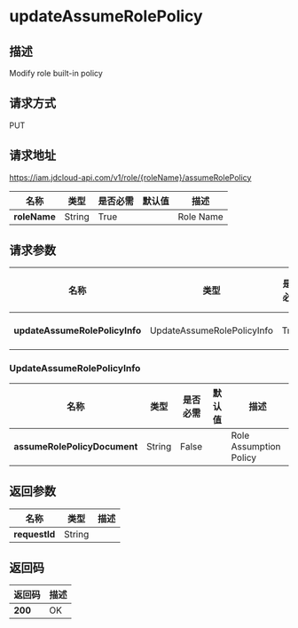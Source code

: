 # updateAssumeRolePolicy


## 描述
Modify role built-in policy

## 请求方式
PUT

## 请求地址
https://iam.jdcloud-api.com/v1/role/{roleName}/assumeRolePolicy

|名称|类型|是否必需|默认值|描述|
|---|---|---|---|---|
|**roleName**|String|True| |Role Name|

## 请求参数
|名称|类型|是否必需|默认值|描述|
|---|---|---|---|---|
|**updateAssumeRolePolicyInfo**|UpdateAssumeRolePolicyInfo|True| |Role Permission Information|

### UpdateAssumeRolePolicyInfo
|名称|类型|是否必需|默认值|描述|
|---|---|---|---|---|
|**assumeRolePolicyDocument**|String|False| |Role Assumption Policy|

## 返回参数
|名称|类型|描述|
|---|---|---|
|**requestId**|String| |


## 返回码
|返回码|描述|
|---|---|
|**200**|OK|
